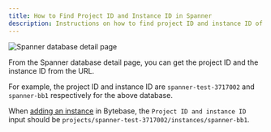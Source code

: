 ```yaml
---
title: How to Find Project ID and Instance ID in Spanner
description: Instructions on how to find project ID and instance ID of a Spanner instance
---
```


![Spanner database detail page](/content/docs/how-to/spanner/spanner.webp)

From the Spanner database detail page, you can get the project ID and the instance ID from the URL.

For example, the project ID and instance ID are `spanner-test-3717002` and `spanner-bb1` respectively for the above database.

When [adding an instance](/docs/get-started/step-by-step/add-an-instance/#add-an-instance) in Bytebase, the `Project ID and instance ID` input should be `projects/spanner-test-3717002/instances/spanner-bb1`.
